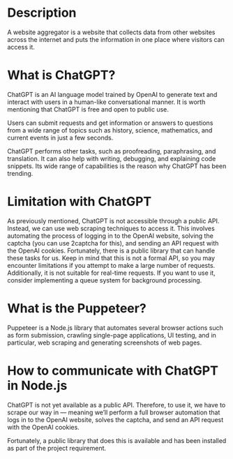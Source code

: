 # Description

A website aggregator is a website that collects data from other websites across the internet and puts the information in one place where visitors can access it.

# What is ChatGPT?

ChatGPT is an AI language model trained by OpenAI to generate text and interact with users in a human-like conversational manner. It is worth mentioning that ChatGPT is free and open to public use.

Users can submit requests and get information or answers to questions from a wide range of topics such as history, science, mathematics, and current events in just a few seconds.

ChatGPT performs other tasks, such as proofreading, paraphrasing, and translation. It can also help with writing, debugging, and explaining code snippets. Its wide range of capabilities is the reason why ChatGPT has been trending.

# Limitation with ChatGPT

As previously mentioned, ChatGPT is not accessible through a public API. Instead, we can use web scraping techniques to access it. This involves automating the process of logging in to the OpenAI website, solving the captcha (you can use 2captcha for this), and sending an API request with the OpenAI cookies. Fortunately, there is a public library that can handle these tasks for us. Keep in mind that this is not a formal API, so you may encounter limitations if you attempt to make a large number of requests. Additionally, it is not suitable for real-time requests. If you want to use it, consider implementing a queue system for background processing.

# What is the Puppeteer?

Puppeteer is a Node.js library that automates several browser actions such as form submission, crawling single-page applications, UI testing, and in particular, web scraping and generating screenshots of web pages.

# How to communicate with ChatGPT in Node.js

ChatGPT is not yet available as a public API. Therefore, to use it, we have to scrape our way in — meaning we’ll perform a full browser automation that logs in to the OpenAI website, solves the captcha, and send an API request with the OpenAI cookies.

Fortunately, a public library that does this is available and has been installed as part of the project requirement.
